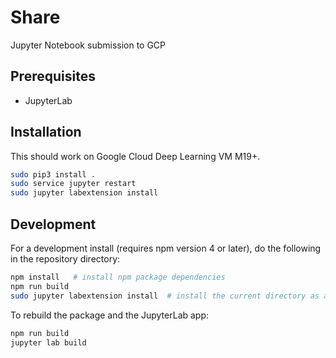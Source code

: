 # Share

Jupyter Notebook submission to GCP


## Prerequisites

* JupyterLab

## Installation

This should work on Google Cloud Deep Learning VM M19+.

```bash
sudo pip3 install .
sudo service jupyter restart
sudo jupyter labextension install
```

## Development

For a development install (requires npm version 4 or later), do the following in the repository directory:

```bash
npm install   # install npm package dependencies
npm run build 
sudo jupyter labextension install  # install the current directory as an extension
```

To rebuild the package and the JupyterLab app:

```bash
npm run build
jupyter lab build
```


